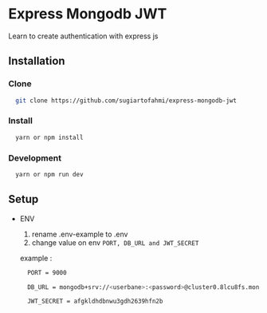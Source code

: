 
# Express Mongodb JWT

  Learn to create authentication with express js

## Installation

### Clone 
```bash
  git clone https://github.com/sugiartofahmi/express-mongodb-jwt
```
### Install 
```bash
  yarn or npm install
```
### Development 
```bash
  yarn or npm run dev
```
## Setup

- ENV 

  1. rename .env-example to .env
  2. change value on env
    `PORT, DB_URL and JWT_SECRET`

  example :

    ```bash
      PORT = 9000 
    ```

    ```bash
      DB_URL = mongodb+srv://<userbane>:<password>@cluster0.8lcu8fs.mongodb.net/?retryWrites=true&w=majority
    ```

    ```bash 
      JWT_SECRET = afgkldhdbnwu3gdh2639hfn2b 
    ```
